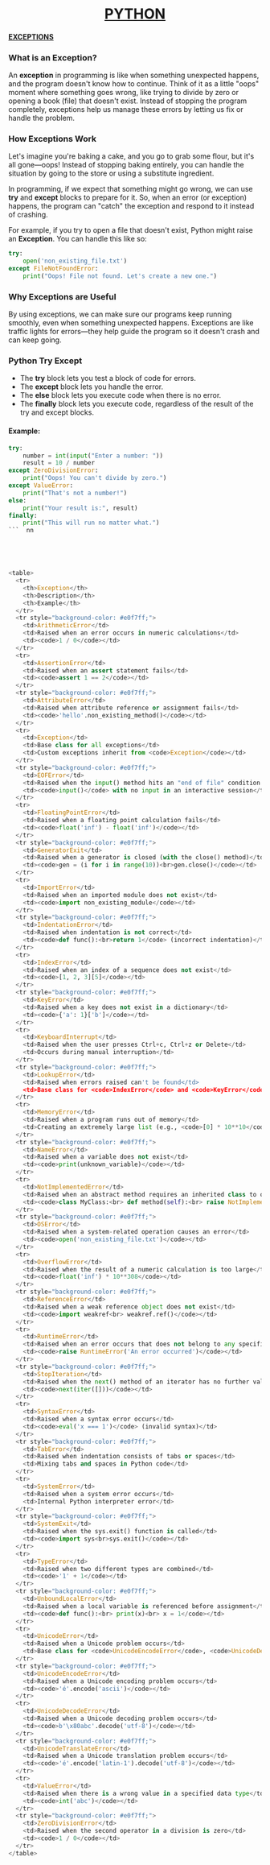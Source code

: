 <div style="text-align: center;">
    <h1><u>PYTHON</u></h1>
</div>

<h4><u>EXCEPTIONS</u></h4>

### What is an Exception?

An **exception** in programming is like when something unexpected happens, and the program doesn't know how to continue. Think of it as a little "oops" moment where something goes wrong, like trying to divide by zero or opening a book (file) that doesn't exist. Instead of stopping the program completely, exceptions help us manage these errors by letting us fix or handle the problem.

### How Exceptions Work

Let's imagine you're baking a cake, and you go to grab some flour, but it's all gone—oops! Instead of stopping baking entirely, you can handle the situation by going to the store or using a substitute ingredient.

In programming, if we expect that something might go wrong, we can use **try** and **except** blocks to prepare for it. So, when an error (or exception) happens, the program can "catch" the exception and respond to it instead of crashing.

For example, if you try to open a file that doesn't exist, Python might raise an **Exception**. You can handle this like so:

```python
try:
    open('non_existing_file.txt')
except FileNotFoundError:
    print("Oops! File not found. Let's create a new one.")
```

### Why Exceptions are Useful

By using exceptions, we can make sure our programs keep running smoothly, even when something unexpected happens. Exceptions are like traffic lights for errors—they help guide the program so it doesn't crash and can keep going.

### Python Try Except

- The **try** block lets you test a block of code for errors.
- The **except** block lets you handle the error.
- The **else** block lets you execute code when there is no error.
- The **finally** block lets you execute code, regardless of the result of the try and except blocks.

#### Example:

````python
try:
    number = int(input("Enter a number: "))
    result = 10 / number
except ZeroDivisionError:
    print("Oops! You can't divide by zero.")
except ValueError:
    print("That's not a number!")
else:
    print("Your result is:", result)
finally:
    print("This will run no matter what.")
```  nn





<table>
  <tr>
    <th>Exception</th>
    <th>Description</th>
    <th>Example</th>
  </tr>
  <tr style="background-color: #e0f7ff;">
    <td>ArithmeticError</td>
    <td>Raised when an error occurs in numeric calculations</td>
    <td><code>1 / 0</code></td>
  </tr>
  <tr>
    <td>AssertionError</td>
    <td>Raised when an assert statement fails</td>
    <td><code>assert 1 == 2</code></td>
  </tr>
  <tr style="background-color: #e0f7ff;">
    <td>AttributeError</td>
    <td>Raised when attribute reference or assignment fails</td>
    <td><code>'hello'.non_existing_method()</code></td>
  </tr>
  <tr>
    <td>Exception</td>
    <td>Base class for all exceptions</td>
    <td>Custom exceptions inherit from <code>Exception</code></td>
  </tr>
  <tr style="background-color: #e0f7ff;">
    <td>EOFError</td>
    <td>Raised when the input() method hits an "end of file" condition (EOF)</td>
    <td><code>input()</code> with no input in an interactive session</td>
  </tr>
  <tr>
    <td>FloatingPointError</td>
    <td>Raised when a floating point calculation fails</td>
    <td><code>float('inf') - float('inf')</code></td>
  </tr>
  <tr style="background-color: #e0f7ff;">
    <td>GeneratorExit</td>
    <td>Raised when a generator is closed (with the close() method)</td>
    <td><code>gen = (i for i in range(10))<br>gen.close()</code></td>
  </tr>
  <tr>
    <td>ImportError</td>
    <td>Raised when an imported module does not exist</td>
    <td><code>import non_existing_module</code></td>
  </tr>
  <tr style="background-color: #e0f7ff;">
    <td>IndentationError</td>
    <td>Raised when indentation is not correct</td>
    <td><code>def func():<br>return 1</code> (incorrect indentation)</td>
  </tr>
  <tr>
    <td>IndexError</td>
    <td>Raised when an index of a sequence does not exist</td>
    <td><code>[1, 2, 3][5]</code></td>
  </tr>
  <tr style="background-color: #e0f7ff;">
    <td>KeyError</td>
    <td>Raised when a key does not exist in a dictionary</td>
    <td><code>{'a': 1}['b']</code></td>
  </tr>
  <tr>
    <td>KeyboardInterrupt</td>
    <td>Raised when the user presses Ctrl+c, Ctrl+z or Delete</td>
    <td>Occurs during manual interruption</td>
  </tr>
  <tr style="background-color: #e0f7ff;">
    <td>LookupError</td>
    <td>Raised when errors raised can't be found</td>
    <td>Base class for <code>IndexError</code> and <code>KeyError</code></td>
  </tr>
  <tr>
    <td>MemoryError</td>
    <td>Raised when a program runs out of memory</td>
    <td>Creating an extremely large list (e.g., <code>[0] * 10**10</code>)</td>
  </tr>
  <tr style="background-color: #e0f7ff;">
    <td>NameError</td>
    <td>Raised when a variable does not exist</td>
    <td><code>print(unknown_variable)</code></td>
  </tr>
  <tr>
    <td>NotImplementedError</td>
    <td>Raised when an abstract method requires an inherited class to override the method</td>
    <td><code>class MyClass:<br> def method(self):<br> raise NotImplementedError()</code></td>
  </tr>
  <tr style="background-color: #e0f7ff;">
    <td>OSError</td>
    <td>Raised when a system-related operation causes an error</td>
    <td><code>open('non_existing_file.txt')</code></td>
  </tr>
  <tr>
    <td>OverflowError</td>
    <td>Raised when the result of a numeric calculation is too large</td>
    <td><code>float('inf') * 10**308</code></td>
  </tr>
  <tr style="background-color: #e0f7ff;">
    <td>ReferenceError</td>
    <td>Raised when a weak reference object does not exist</td>
    <td><code>import weakref<br> weakref.ref()</code></td>
  </tr>
  <tr>
    <td>RuntimeError</td>
    <td>Raised when an error occurs that does not belong to any specific exceptions</td>
    <td><code>raise RuntimeError('An error occurred')</code></td>
  </tr>
  <tr style="background-color: #e0f7ff;">
    <td>StopIteration</td>
    <td>Raised when the next() method of an iterator has no further values</td>
    <td><code>next(iter([]))</code></td>
  </tr>
  <tr>
    <td>SyntaxError</td>
    <td>Raised when a syntax error occurs</td>
    <td><code>eval('x === 1')</code> (invalid syntax)</td>
  </tr>
  <tr style="background-color: #e0f7ff;">
    <td>TabError</td>
    <td>Raised when indentation consists of tabs or spaces</td>
    <td>Mixing tabs and spaces in Python code</td>
  </tr>
  <tr>
    <td>SystemError</td>
    <td>Raised when a system error occurs</td>
    <td>Internal Python interpreter error</td>
  </tr>
  <tr style="background-color: #e0f7ff;">
    <td>SystemExit</td>
    <td>Raised when the sys.exit() function is called</td>
    <td><code>import sys<br>sys.exit()</code></td>
  </tr>
  <tr>
    <td>TypeError</td>
    <td>Raised when two different types are combined</td>
    <td><code>'1' + 1</code></td>
  </tr>
  <tr style="background-color: #e0f7ff;">
    <td>UnboundLocalError</td>
    <td>Raised when a local variable is referenced before assignment</td>
    <td><code>def func():<br> print(x)<br> x = 1</code></td>
  </tr>
  <tr>
    <td>UnicodeError</td>
    <td>Raised when a Unicode problem occurs</td>
    <td>Base class for <code>UnicodeEncodeError</code>, <code>UnicodeDecodeError</code>, etc.</td>
  </tr>
  <tr style="background-color: #e0f7ff;">
    <td>UnicodeEncodeError</td>
    <td>Raised when a Unicode encoding problem occurs</td>
    <td><code>'é'.encode('ascii')</code></td>
  </tr>
  <tr>
    <td>UnicodeDecodeError</td>
    <td>Raised when a Unicode decoding problem occurs</td>
    <td><code>b'\x80abc'.decode('utf-8')</code></td>
  </tr>
  <tr style="background-color: #e0f7ff;">
    <td>UnicodeTranslateError</td>
    <td>Raised when a Unicode translation problem occurs</td>
    <td><code>'é'.encode('latin-1').decode('utf-8')</code></td>
  </tr>
  <tr>
    <td>ValueError</td>
    <td>Raised when there is a wrong value in a specified data type</td>
    <td><code>int('abc')</code></td>
  </tr>
  <tr style="background-color: #e0f7ff;">
    <td>ZeroDivisionError</td>
    <td>Raised when the second operator in a division is zero</td>
    <td><code>1 / 0</code></td>
  </tr>
</table>
````
